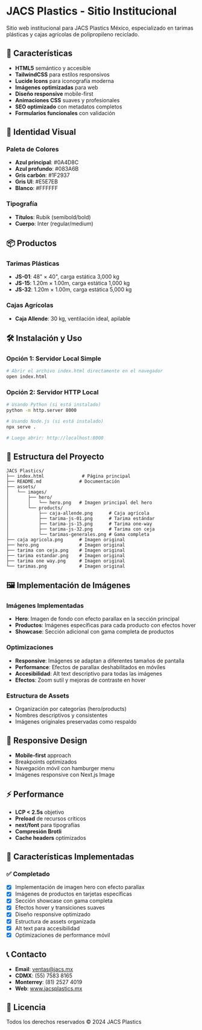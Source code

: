 # JACS Plastics - Sitio Institucional

Sitio web institucional para JACS Plastics México, especializado en tarimas plásticas y cajas agrícolas de polipropileno reciclado.

## 🚀 Características

- **HTML5** semántico y accesible
- **TailwindCSS** para estilos responsivos
- **Lucide Icons** para iconografía moderna
- **Imágenes optimizadas** para web
- **Diseño responsive** mobile-first
- **Animaciones CSS** suaves y profesionales
- **SEO optimizado** con metadatos completos
- **Formularios funcionales** con validación

## 🎨 Identidad Visual

### Paleta de Colores
- **Azul principal**: #0A4D8C
- **Azul profundo**: #083A6B
- **Gris carbón**: #1F2937
- **Gris UI**: #E5E7EB
- **Blanco**: #FFFFFF

### Tipografía
- **Títulos**: Rubik (semibold/bold)
- **Cuerpo**: Inter (regular/medium)

## 📦 Productos

### Tarimas Plásticas
- **JS-01**: 48" × 40", carga estática 3,000 kg
- **JS-15**: 1.20m × 1.00m, carga estática 1,000 kg
- **JS-32**: 1.20m × 1.00m, carga estática 5,000 kg

### Cajas Agrícolas
- **Caja Allende**: 30 kg, ventilación ideal, apilable

## 🛠️ Instalación y Uso

### Opción 1: Servidor Local Simple
```bash
# Abrir el archivo index.html directamente en el navegador
open index.html
```

### Opción 2: Servidor HTTP Local
```bash
# Usando Python (si está instalado)
python -m http.server 8000

# Usando Node.js (si está instalado)
npx serve .

# Luego abrir: http://localhost:8000
```

## 📁 Estructura del Proyecto

```
JACS Plastics/
├── index.html              # Página principal
├── README.md              # Documentación
├── assets/
│   └── images/
│       ├── hero/
│       │   └── hero.png   # Imagen principal del hero
│       └── products/
│           ├── caja-allende.png      # Caja agrícola
│           ├── tarima-js-01.png      # Tarima estándar
│           ├── tarima-js-15.png      # Tarima one-way
│           ├── tarima-js-32.png      # Tarima con ceja
│           └── tarimas-generales.png # Gama completa
├── caja agricola.png      # Imagen original
├── hero.png               # Imagen original
├── tarima con ceja.png    # Imagen original
├── tarima estandar.png    # Imagen original
├── tarima one way.png     # Imagen original
└── tarimas.png            # Imagen original
```

## 🖼️ Implementación de Imágenes

### Imágenes Implementadas
- **Hero**: Imagen de fondo con efecto parallax en la sección principal
- **Productos**: Imágenes específicas para cada producto con efectos hover
- **Showcase**: Sección adicional con gama completa de productos

### Optimizaciones
- **Responsive**: Imágenes se adaptan a diferentes tamaños de pantalla
- **Performance**: Efectos de parallax deshabilitados en móviles
- **Accesibilidad**: Alt text descriptivo para todas las imágenes
- **Efectos**: Zoom sutil y mejoras de contraste en hover

### Estructura de Assets
- Organización por categorías (hero/products)
- Nombres descriptivos y consistentes
- Imágenes originales preservadas como respaldo

## 📱 Responsive Design

- **Mobile-first** approach
- Breakpoints optimizados
- Navegación móvil con hamburger menu
- Imágenes responsive con Next.js Image

## ⚡ Performance

- **LCP < 2.5s** objetivo
- **Preload** de recursos críticos
- **next/font** para tipografías
- **Compresión Brotli**
- **Cache headers** optimizados

## 🚀 Características Implementadas

### ✅ Completado
- [x] Implementación de imagen hero con efecto parallax
- [x] Imágenes de productos en tarjetas específicas
- [x] Sección showcase con gama completa
- [x] Efectos hover y transiciones suaves
- [x] Diseño responsive optimizado
- [x] Estructura de assets organizada
- [x] Alt text para accesibilidad
- [x] Optimizaciones de performance móvil

## 📞 Contacto

- **Email**: ventas@jacs.mx
- **CDMX**: (55) 7583 8165
- **Monterrey**: (81) 2527 4019
- **Web**: www.jacsplastics.mx

## 📄 Licencia

Todos los derechos reservados © 2024 JACS Plastics
